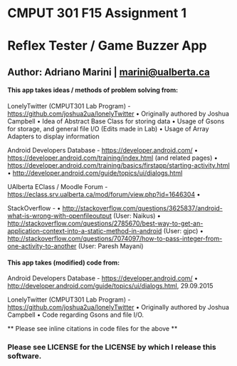 # CMPUT 301 F15 Assignment 1
# Reflex Tester / Game Buzzer App

## Author: Adriano Marini | marini@ualberta.ca

#### This app takes ideas / methods of problem solving from:

LonelyTwitter (CMPUT301 Lab Program) - https://github.com/joshua2ua/lonelyTwitter
    • Originally authored by Joshua Campbell 
    • Idea of Abstract Base Class for storing data
    • Usage of Gsons for storage, and general file I/O (Edits made in Lab)
    • Usage of Array Adapters to display information

Android Developers Database - https://developer.android.com/
    • https://developer.android.com/training/index.html (and related pages)
    • https://developer.android.com/training/basics/firstapp/starting-activity.html
    • http://developer.android.com/guide/topics/ui/dialogs.html

UAlberta EClass / Moodle Forum - https://eclass.srv.ualberta.ca/mod/forum/view.php?id=1646304
    • 

StackOverflow - 
    • http://stackoverflow.com/questions/3625837/android-what-is-wrong-with-openfileoutput (User: Naikus)
    • http://stackoverflow.com/questions/2785670/best-way-to-get-an-application-context-into-a-static-method-in-android (User: gjpc)
    • http://stackoverflow.com/questions/7074097/how-to-pass-integer-from-one-activity-to-another (User: Paresh Mayani)


#### This app takes (modified) code from:
Android Developers Database - https://developer.android.com/
    • http://developer.android.com/guide/topics/ui/dialogs.html, 29.09.2015

LonelyTwitter (CMPUT301 Lab Program) - https://github.com/joshua2ua/lonelyTwitter
    • Originally authored by Joshua Campbell 
    • Code regarding Gsons and file I/O.





** Please see inline citations in code files for the above **


### Please see LICENSE for the LICENSE by which I release this software. 

